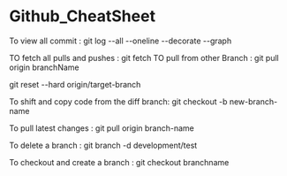 # Github_CheatSheet

To view all commit : git log --all --oneline --decorate --graph

TO fetch all pulls and pushes : git fetch
TO pull from other Branch : git pull origin branchName

git reset --hard origin/target-branch


To shift and copy code from the diff branch: git checkout -b new-branch-name

To pull latest changes : git pull origin branch-name


To delete a branch : git branch -d development/test


To checkout and create a branch : git checkout branchname
